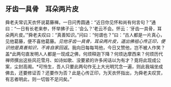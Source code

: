 ##  牙齿一具骨　耳朵两片皮

舜老夫常讥天衣怀说葛藤禅。一日问秀圆通：“近日你见怀和尚有何言句？”通曰：“一日有长老来参，怀举拂子云：‘会么？’老云不会。怀云：‘牙齿一具骨，耳朵两片皮。’”舜老夫叹曰：“真善知识。”问曰：“何谓也？”曰：“古人都是一片真心，见他葛藤，便不喜他葛藤。*见他牙齿一具骨，耳朵两片皮，道出佛祖心传正印，便识他是真善知识，不肯自家回返*。我向日每每骂他，今日又赞他，岂不被人作笑？盖*此两句直发明人人都是一现成之佛，何烦释迦下降？何烦达摩西来？何烦历代禅师撰出这些风花雪月、如诗如歌、没要紧的许多闲话以为有才？竟将此现成公案，尘封高阁。*可怜生，吾人只要此两句作无上大光明咒念一遍，则此我端坐成佛去，还要修证否？还要作为否？此是心传正印，为天衣怀指出，为舜老夫叹赏，有志者明此，则一切皆不足问矣。”
